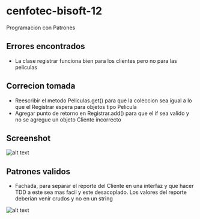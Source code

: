 # cenfotec-bisoft-12
Programacion con Patrones

## Errores encontrados

* La clase registrar funciona bien para los clientes pero no para las peliculas

## Correcion tomada

* Reescribir el metodo Peliculas.get() para que la coleccion sea igual a lo que el Registrar espera para objetos tipo Pelicula
* Agregar punto de retorno en Registrar.add() para que el if sea valido y no se agregue un objeto Cliente incorrecto

## Screenshot
![alt text](https://i.imgur.com/i2pO2a0.png)


## Patrones validos

* Fachada, para separar el reporte del Cliente en una interfaz y que hacer TDD a este sea mas facil y este desacoplado.
  Los valores del reporte deberian venir crudos y no en un string

![alt text](https://i.imgur.com/6ezX7FP.png)


